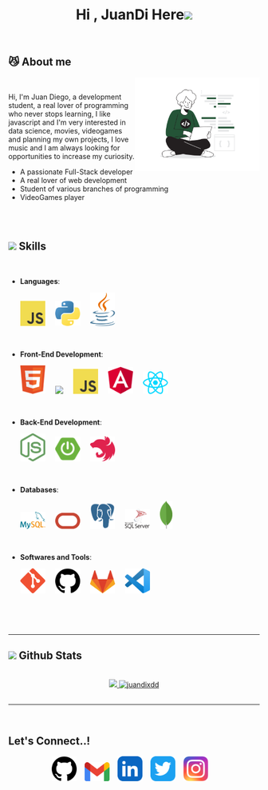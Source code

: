 <h1 align="center"><b>Hi , JuanDi Here</b><img src="https://media.giphy.com/media/hvRJCLFzcasrR4ia7z/giphy.gif" width="35"></h1>

<br>

## 😼 About me

<picture> <img align="right" src="img/dev_img.svg" width = 250px></picture>

<br>

<p>Hi, I'm Juan Diego, a development student, a real lover of programming who never stops learning, I like javascript and I'm very interested in data science, movies, videogames and planning my own projects, I love music and I am always looking for opportunities to increase my curiosity.</p>

- A passionate Full-Stack developer
- A real lover of web development
- Student of various branches of programming
- VideoGames player

<br><br>

## <img src="https://media2.giphy.com/media/QssGEmpkyEOhBCb7e1/giphy.gif?cid=ecf05e47a0n3gi1bfqntqmob8g9aid1oyj2wr3ds3mg700bl&rid=giphy.gif" width ="25"><b> Skills</b>

<br>

<p align="center">

- **Languages**:

  <img src="img/javascript.svg" style="width: 50px; margin-right: 1rem">
  <img src="img/python.svg" style="width: 50px; margin-right: 1rem">
  <img src="img/java.svg" style="width: 50px; margin-right: 1rem">

<br>   
    
- **Front-End Development**:

  <img src="img/html.svg" style="width: 50px; margin-right: 1rem">
  <img src="img/css.svg" style="width: 50px; margin-right: 1rem">
  <img src="img/javascript.svg" style="width: 50px; margin-right: 1rem">
  <img src="img/angular.svg" style="width: 50px; margin-right: 1rem">
  <img src="img/react.svg" style="width: 50px; margin-right: 1rem">

<br>

- **Back-End Development**:

  <img src="img/node.svg" style="width: 50px; margin-right: 1rem">
  <img src="img/springboot.svg" style="width: 50px; margin-right: 1rem">
  <img src="img/nest.svg" style="width: 50px; margin-right: 1rem">

<br>

- **Databases**:

  <img src="img/mysql.svg" style="width: 50px; margin-right: 1rem">
  <img src="img/oracle.svg" style="width: 50px; margin-right: 1rem">
  <img src="img/postgre.svg" style="width: 50px; margin-right: 1rem">
  <img src="img/sqlserver.svg" style="width: 50px; margin-right: 1rem">
  <img src="img/mongo.svg" style="width: 25px; margin-right: 1rem">

<br>

- **Softwares and Tools**:

  <img src="img/git.svg" style="width: 50px; margin-right: 1rem">
  <img src="img/github.svg" style="width: 50px; margin-right: 1rem">
  <img src="img/gitlab.svg" style="width: 50px; margin-right: 1rem">
  <img src="img/visual-studio.svg" style="width: 50px; margin-right: 1rem">

</p>

<br>
<br>
<br>

---

## <img src="https://media.giphy.com/media/iY8CRBdQXODJSCERIr/giphy.gif" width="35"><b> Github Stats </b>

<br>

<div align="center">

<a href="https://github.com/juandixdd/">
  <img src="https://github-readme-stats.vercel.app/api?username=juandixdd&include_all_commits=true&count_private=true&show_icons=true&line_height=20&title_color=7A7ADB&icon_color=2234AE&text_color=D3D3D3&bg_color=0,000000,130F40" width="450"/>
  <img src="https://github-readme-stats.vercel.app/api/top-langs?username=juandixdd&show_icons=true&locale=en&layout=compact&line_height=20&title_color=7A7ADB&icon_color=2234AE&text_color=D3D3D3&bg_color=0,000000,130F40" width="375"  alt="juandixdd"/>

</a>
</div>

<br>

---

<br>

## <b> Let's Connect..!</b>

<div align="center">
<a href="https://github.com/juandixdd"><img src="img/github.svg" style="width: 50px; margin-right: 1rem"></a><a href="mailto:juan.d.arteaga.p@gmail.com"><img src="img/gmail.svg" style="width: 50px; margin-right: 1rem"></a><a href="https://www.linkedin.com/in/juan-diego-arteaga-perez-1a3269212/"><img src="img/linkedin.svg" style="width: 50px; margin-right: 1rem"></a><a href="https://twitter.com/JuanDi_Arteaga"><img src="img/twitter.svg" style="width: 50px; margin-right: 1rem"></a><a href="https://www.instagram.com/juandi.jpg/"><img src="img/ig.svg" style="width: 50px; margin-right: 1rem"></a>
</div>

</div>
